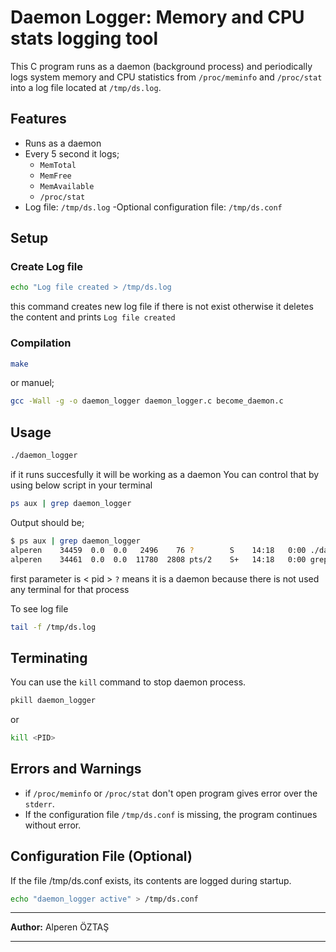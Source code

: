 

# Daemon Logger: Memory and CPU stats logging tool

This C program runs as a daemon (background process) and periodically logs system memory and CPU statistics from `/proc/meminfo` and `/proc/stat` into a log file located at `/tmp/ds.log`.

## Features 

- Runs as a daemon
- Every 5 second it logs;
    - `MemTotal`
    - `MemFree`
    - `MemAvailable`
    - `/proc/stat`
- Log file: `/tmp/ds.log`
-Optional configuration file: `/tmp/ds.conf` 

## Setup 

### Create Log file

```bash
echo "Log file created > /tmp/ds.log
```
this command creates new log file if there is not exist otherwise it deletes the content and prints `Log file created`
### Compilation

```bash
make
````

or manuel;

```bash
gcc -Wall -g -o daemon_logger daemon_logger.c become_daemon.c
```
## Usage

```bash
./daemon_logger
```

if it runs succesfully it will be working as a daemon
You can control that by using below script in your terminal

```bash
ps aux | grep daemon_logger
```

Output should be;
```bash
$ ps aux | grep daemon_logger
alperen    34459  0.0  0.0   2496    76 ?        S    14:18   0:00 ./daemon_logger
alperen    34461  0.0  0.0  11780  2808 pts/2    S+   14:18   0:00 grep --color=auto daemon_logger
```
first parameter is < pid >
`?` means it is a daemon because there is not used any terminal for that process

To see log file  

```bash 
tail -f /tmp/ds.log
```

## Terminating

You can use the `kill` command to stop daemon process.

```bash
pkill daemon_logger
```

or

```bash
kill <PID>
```

## Errors and Warnings

* if `/proc/meminfo` or `/proc/stat` don't open program gives error over the `stderr`.
* If the configuration file `/tmp/ds.conf` is missing, the program continues without error.

## Configuration File (Optional)
If the file /tmp/ds.conf exists, its contents are logged during startup.

```bash
echo "daemon_logger active" > /tmp/ds.conf
```
---
**Author:** Alperen ÖZTAŞ

---